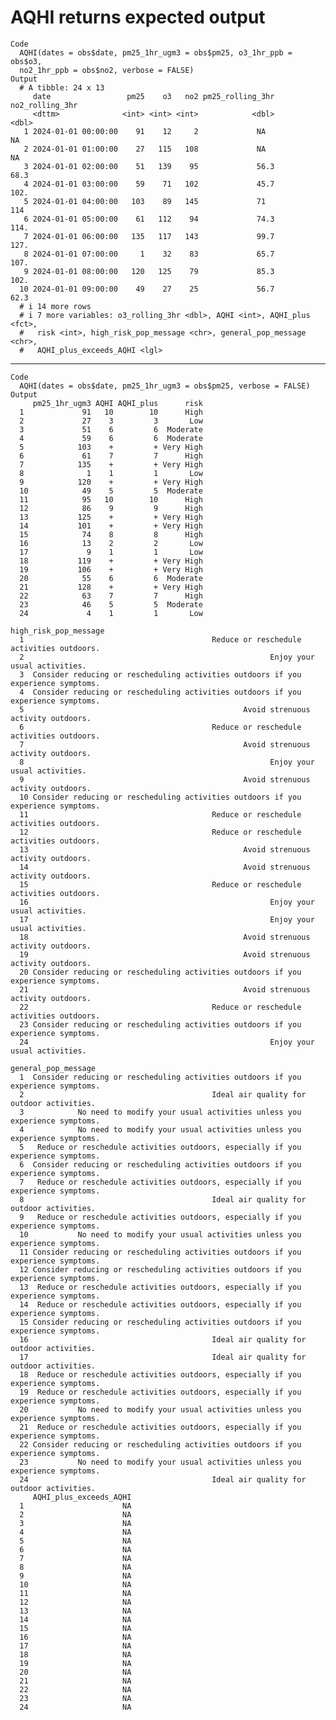 # AQHI returns expected output

    Code
      AQHI(dates = obs$date, pm25_1hr_ugm3 = obs$pm25, o3_1hr_ppb = obs$o3,
      no2_1hr_ppb = obs$no2, verbose = FALSE)
    Output
      # A tibble: 24 x 13
         date                 pm25    o3   no2 pm25_rolling_3hr no2_rolling_3hr
         <dttm>              <int> <int> <int>            <dbl>           <dbl>
       1 2024-01-01 00:00:00    91    12     2             NA              NA  
       2 2024-01-01 01:00:00    27   115   108             NA              NA  
       3 2024-01-01 02:00:00    51   139    95             56.3            68.3
       4 2024-01-01 03:00:00    59    71   102             45.7           102. 
       5 2024-01-01 04:00:00   103    89   145             71             114  
       6 2024-01-01 05:00:00    61   112    94             74.3           114. 
       7 2024-01-01 06:00:00   135   117   143             99.7           127. 
       8 2024-01-01 07:00:00     1    32    83             65.7           107. 
       9 2024-01-01 08:00:00   120   125    79             85.3           102. 
      10 2024-01-01 09:00:00    49    27    25             56.7            62.3
      # i 14 more rows
      # i 7 more variables: o3_rolling_3hr <dbl>, AQHI <int>, AQHI_plus <fct>,
      #   risk <int>, high_risk_pop_message <chr>, general_pop_message <chr>,
      #   AQHI_plus_exceeds_AQHI <lgl>

---

    Code
      AQHI(dates = obs$date, pm25_1hr_ugm3 = obs$pm25, verbose = FALSE)
    Output
         pm25_1hr_ugm3 AQHI AQHI_plus      risk
      1             91   10        10      High
      2             27    3         3       Low
      3             51    6         6  Moderate
      4             59    6         6  Moderate
      5            103    +         + Very High
      6             61    7         7      High
      7            135    +         + Very High
      8              1    1         1       Low
      9            120    +         + Very High
      10            49    5         5  Moderate
      11            95   10        10      High
      12            86    9         9      High
      13           125    +         + Very High
      14           101    +         + Very High
      15            74    8         8      High
      16            13    2         2       Low
      17             9    1         1       Low
      18           119    +         + Very High
      19           106    +         + Very High
      20            55    6         6  Moderate
      21           128    +         + Very High
      22            63    7         7      High
      23            46    5         5  Moderate
      24             4    1         1       Low
                                                                     high_risk_pop_message
      1                                          Reduce or reschedule activities outdoors.
      2                                                       Enjoy your usual activities.
      3  Consider reducing or rescheduling activities outdoors if you experience symptoms.
      4  Consider reducing or rescheduling activities outdoors if you experience symptoms.
      5                                                 Avoid strenuous activity outdoors.
      6                                          Reduce or reschedule activities outdoors.
      7                                                 Avoid strenuous activity outdoors.
      8                                                       Enjoy your usual activities.
      9                                                 Avoid strenuous activity outdoors.
      10 Consider reducing or rescheduling activities outdoors if you experience symptoms.
      11                                         Reduce or reschedule activities outdoors.
      12                                         Reduce or reschedule activities outdoors.
      13                                                Avoid strenuous activity outdoors.
      14                                                Avoid strenuous activity outdoors.
      15                                         Reduce or reschedule activities outdoors.
      16                                                      Enjoy your usual activities.
      17                                                      Enjoy your usual activities.
      18                                                Avoid strenuous activity outdoors.
      19                                                Avoid strenuous activity outdoors.
      20 Consider reducing or rescheduling activities outdoors if you experience symptoms.
      21                                                Avoid strenuous activity outdoors.
      22                                         Reduce or reschedule activities outdoors.
      23 Consider reducing or rescheduling activities outdoors if you experience symptoms.
      24                                                      Enjoy your usual activities.
                                                                       general_pop_message
      1  Consider reducing or rescheduling activities outdoors if you experience symptoms.
      2                                          Ideal air quality for outdoor activities.
      3            No need to modify your usual activities unless you experience symptoms.
      4            No need to modify your usual activities unless you experience symptoms.
      5   Reduce or reschedule activities outdoors, especially if you experience symptoms.
      6  Consider reducing or rescheduling activities outdoors if you experience symptoms.
      7   Reduce or reschedule activities outdoors, especially if you experience symptoms.
      8                                          Ideal air quality for outdoor activities.
      9   Reduce or reschedule activities outdoors, especially if you experience symptoms.
      10           No need to modify your usual activities unless you experience symptoms.
      11 Consider reducing or rescheduling activities outdoors if you experience symptoms.
      12 Consider reducing or rescheduling activities outdoors if you experience symptoms.
      13  Reduce or reschedule activities outdoors, especially if you experience symptoms.
      14  Reduce or reschedule activities outdoors, especially if you experience symptoms.
      15 Consider reducing or rescheduling activities outdoors if you experience symptoms.
      16                                         Ideal air quality for outdoor activities.
      17                                         Ideal air quality for outdoor activities.
      18  Reduce or reschedule activities outdoors, especially if you experience symptoms.
      19  Reduce or reschedule activities outdoors, especially if you experience symptoms.
      20           No need to modify your usual activities unless you experience symptoms.
      21  Reduce or reschedule activities outdoors, especially if you experience symptoms.
      22 Consider reducing or rescheduling activities outdoors if you experience symptoms.
      23           No need to modify your usual activities unless you experience symptoms.
      24                                         Ideal air quality for outdoor activities.
         AQHI_plus_exceeds_AQHI
      1                      NA
      2                      NA
      3                      NA
      4                      NA
      5                      NA
      6                      NA
      7                      NA
      8                      NA
      9                      NA
      10                     NA
      11                     NA
      12                     NA
      13                     NA
      14                     NA
      15                     NA
      16                     NA
      17                     NA
      18                     NA
      19                     NA
      20                     NA
      21                     NA
      22                     NA
      23                     NA
      24                     NA

